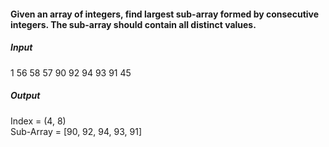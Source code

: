 #### Given an array of integers, find largest sub-array formed by consecutive integers. The sub-array should contain all distinct values.

##### Input

1 56 58 57 90 92 94 93 91 45

##### Output  

Index = (4, 8)  
Sub-Array = [90, 92, 94, 93, 91]
